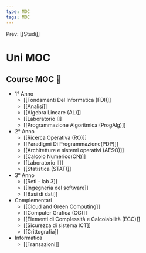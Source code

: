 ```yaml
---
type: MOC 
tags: MOC 
---
```


Prev: [[Studi]]

# Uni MOC

## Course MOC  📒
- 1° Anno
	- [[Fondamenti Del Informatica (FDI)]]
	- [[Analisi]]
	- [[Algebra Lineare (AL)]]
	- [[Laboratorio I]]
	- [[Programmazione Algoritmica (ProgAlg)]]
- 2° Anno
	- [[Ricerca Operativa (RO)]]
	- [[Paradigmi Di Programmazione(PDP)]]
	- [[Architetture e sistemi operativi (AESO)]]
	- [[Calcolo Numerico(CN)]]
	- [[Laboratorio II]]
	- [[Statistica (STAT)]]
- 3° Anno
	- [[Reti - lab 3]]
	- [[Ingegneria del software]]
	- [[Basi di dati]]
- Complementari
	- [[Cloud and Green Computing]]
	- [[Computer Grafica (CG)]]
	- [[Elementi di Complessità e Calcolabilità (ECC)]]
	- [[Sicurezza di sistema ICT]]
	- [[Crittografia]]
- Informatica
	- [[Transazioni]]
